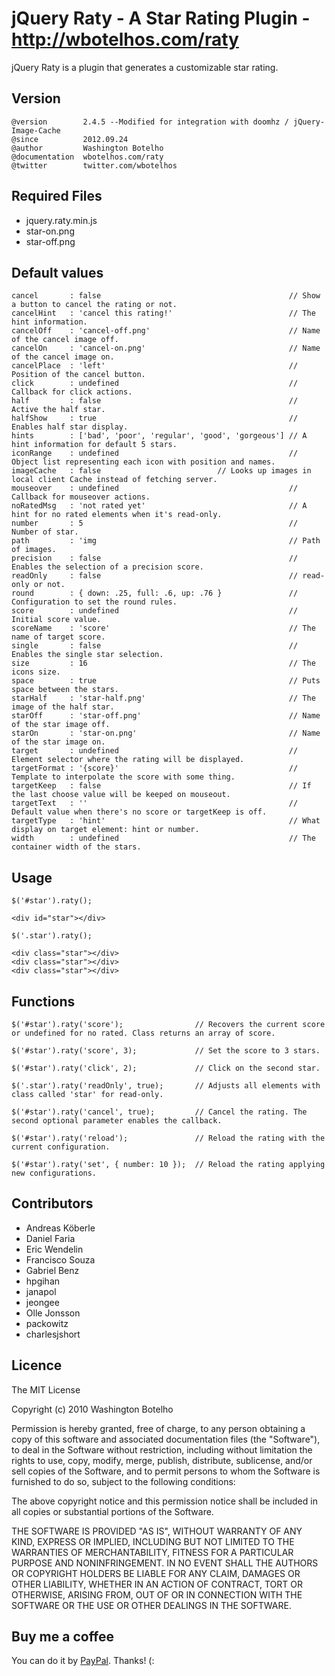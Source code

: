 # jQuery Raty - A Star Rating Plugin - http://wbotelhos.com/raty

jQuery Raty is a plugin that generates a customizable star rating.

## Version

	@version        2.4.5 --Modified for integration with doomhz / jQuery-Image-Cache
	@since          2012.09.24
	@author         Washington Botelho 
	@documentation  wbotelhos.com/raty
	@twitter        twitter.com/wbotelhos

## Required Files

+ jquery.raty.min.js
+ star-on.png
+ star-off.png

## Default values

	cancel       : false                                          // Show a button to cancel the rating or not.   
	cancelHint   : 'cancel this rating!'                          // The hint information.
	cancelOff    : 'cancel-off.png'                               // Name of the cancel image off.
	cancelOn     : 'cancel-on.png'                                // Name of the cancel image on.
	cancelPlace  : 'left'                                         // Position of the cancel button.
	click        : undefined                                      // Callback for click actions.
	half         : false                                          // Active the half star.
	halfShow     : true                                           // Enables half star display.
	hints        : ['bad', 'poor', 'regular', 'good', 'gorgeous'] // A hint information for default 5 stars.
	iconRange    : undefined                                      // Object list representing each icon with position and names.
	imageCache   : false					      // Looks up images in local client Cache instead of fetching server.
	mouseover    : undefined                                      // Callback for mouseover actions.
	noRatedMsg   : 'not rated yet'                                // A hint for no rated elements when it's read-only.
	number       : 5                                              // Number of star.
	path         : 'img                                           // Path of images.
	precision    : false                                          // Enables the selection of a precision score.
	readOnly     : false                                          // read-only or not.
	round        : { down: .25, full: .6, up: .76 }               // Configuration to set the round rules.
	score        : undefined                                      // Initial score value.
	scoreName    : 'score'                                        // The name of target score.
	single       : false                                          // Enables the single star selection.
	size         : 16                                             // The icons size.
	space        : true                                           // Puts space between the stars.
	starHalf     : 'star-half.png'                                // The image of the half star.
	starOff      : 'star-off.png'                                 // Name of the star image off.
	starOn       : 'star-on.png'                                  // Name of the star image on.
	target       : undefined                                      // Element selector where the rating will be displayed.
	targetFormat : '{score}'                                      // Template to interpolate the score with some thing.
	targetKeep   : false                                          // If the last choose value will be keeped on mouseout.
	targetText   : ''                                             // Default value when there's no score or targetKeep is off.
	targetType   : 'hint'                                         // What display on target element: hint or number.
	width        : undefined                                      // The container width of the stars.

## Usage

	$('#star').raty();

	<div id="star"></div>

	$('.star').raty();

	<div class="star"></div>
	<div class="star"></div>
	<div class="star"></div>

## Functions

	$('#star').raty('score');                // Recovers the current score or undefined for no rated. Class returns an array of score.

	$('#star').raty('score', 3);             // Set the score to 3 stars.

	$('#star').raty('click', 2);             // Click on the second star.

	$('.star').raty('readOnly', true);       // Adjusts all elements with class called 'star' for read-only.

	$('#star').raty('cancel', true);         // Cancel the rating. The second optional parameter enables the callback.

	$('#star').raty('reload');               // Reload the rating with the current configuration.

	$('#star').raty('set', { number: 10 });  // Reload the rating applying new configurations.

## Contributors

+ Andreas Köberle
+ Daniel Faria
+ Eric Wendelin
+ Francisco Souza
+ Gabriel Benz
+ hpgihan
+ janapol
+ jeongee
+ Olle Jonsson
+ packowitz
+ charlesjshort

## Licence

The MIT License

Copyright (c) 2010 Washington Botelho

Permission is hereby granted, free of charge, to any person obtaining a copy of this software and associated documentation files (the "Software"), to deal in the Software without restriction, including without limitation the rights to use, copy, modify, merge, publish, distribute, sublicense, and/or sell copies of the Software, and to permit persons to whom the Software is furnished to do so, subject to the following conditions:

The above copyright notice and this permission notice shall be included in all copies or substantial portions of the Software.

THE SOFTWARE IS PROVIDED "AS IS", WITHOUT WARRANTY OF ANY KIND, EXPRESS OR IMPLIED, INCLUDING BUT NOT LIMITED TO THE WARRANTIES OF MERCHANTABILITY, FITNESS FOR A PARTICULAR PURPOSE AND NONINFRINGEMENT. IN NO EVENT SHALL THE AUTHORS OR COPYRIGHT HOLDERS BE LIABLE FOR ANY CLAIM, DAMAGES OR OTHER LIABILITY, WHETHER IN AN ACTION OF CONTRACT, TORT OR OTHERWISE, ARISING FROM, OUT OF OR IN CONNECTION WITH THE SOFTWARE OR THE USE OR OTHER DEALINGS IN THE SOFTWARE.

## Buy me a coffee

You can do it by [PayPal](https://www.paypal.com/cgi-bin/webscr?cmd=_donations&business=X8HEP2878NDEG&item_name=jQuery%20Raty). Thanks! (:
